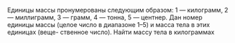 Единицы массы пронумерованы следующим образом: 1 — килограмм,
 2 — миллиграмм, 3 — грамм, 4 — тонна, 5 — центнер. Дан номер единицы
 массы (целое число в диапазоне 1–5) и масса тела в этих единицах (веще-
 ственное число). Найти массу тела в килограммах
